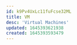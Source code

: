 ```yaml
---
id: k9Pv4UxLc11fuFcse32ML
title: VM
desc: 'Virtual Machines'
updated: 1645393621938
created: 1645393593479
---
```


